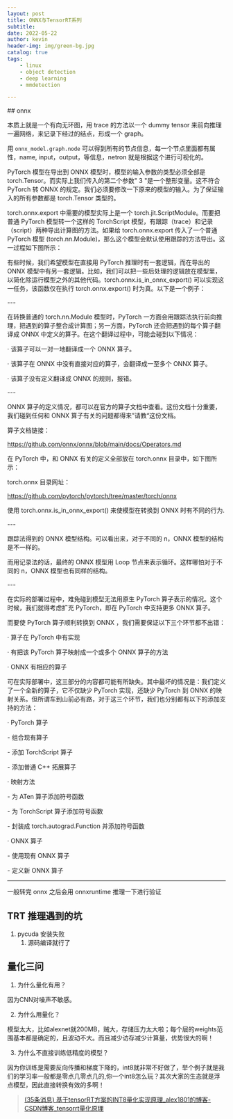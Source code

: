 ```yaml
---
layout: post
title: ONNX与TensorRT系列
subtitle: 
date: 2022-05-22
author: kevin
header-img: img/green-bg.jpg
catalog: true
tags:
    - linux
    - object detection
    - deep learning
    - mmdetection

---
```






\## onnx



本质上就是一个有向无环图，用 trace 的方法以一个 dummy tensor 来前向推理一遍网络，来记录下经过的结点，形成一个 graph。



用 `onnx_model.graph.node` 可以得到所有的节点信息，每一个节点里面都有属性，name, input，output，等信息，netron 就是根据这个进行可视化的。



 PyTorch 模型在导出到 ONNX 模型时，模型的输入参数的类型必须全部是 torch.Tensor。而实际上我们传入的第二个参数" 3 "是一个整形变量。这不符合 PyTorch 转 ONNX 的规定。我们必须要修改一下原来的模型的输入。为了保证输入的所有参数都是 torch.Tensor 类型的。



 torch.onnx.export 中需要的模型实际上是一个 torch.jit.ScriptModule。而要把普通 PyTorch 模型转一个这样的 TorchScript 模型，有跟踪（trace）和记录（script）两种导出计算图的方法。如果给 torch.onnx.export 传入了一个普通 PyTorch 模型 (torch.nn.Module)，那么这个模型会默认使用跟踪的方法导出。这一过程如下图所示：





 有些时候，我们希望模型在直接用 PyTorch 推理时有一套逻辑，而在导出的 ONNX 模型中有另一套逻辑。比如，我们可以把一些后处理的逻辑放在模型里，以简化除运行模型之外的其他代码。torch.onnx.is_in_onnx_export() 可以实现这一任务，该函数仅在执行 torch.onnx.export() 时为真。以下是一个例子：



\--- 

 在转换普通的 torch.nn.Module 模型时，PyTorch 一方面会用跟踪法执行前向推理，把遇到的算子整合成计算图；另一方面，PyTorch 还会把遇到的每个算子翻译成 ONNX 中定义的算子。在这个翻译过程中，可能会碰到以下情况：





· 该算子可以一对一地翻译成一个 ONNX 算子。



· 该算子在 ONNX 中没有直接对应的算子，会翻译成一至多个 ONNX 算子。



· 该算子没有定义翻译成 ONNX 的规则，报错。



\---





ONNX 算子的定义情况，都可以在官方的算子文档中查看。这份文档十分重要，我们碰到任何和 ONNX 算子有关的问题都得来”请教“这份文档。





算子文档链接：



https://github.com/onnx/onnx/blob/main/docs/Operators.md



在 PyTorch 中，和 ONNX 有关的定义全部放在 torch.onnx 目录中，如下图所示：





torch.onnx 目录网址：



https://github.com/pytorch/pytorch/tree/master/torch/onnx





使用 torch.onnx.is_in_onnx_export() 来使模型在转换到 ONNX 时有不同的行为.





\--- 



跟踪法得到的 ONNX 模型结构。可以看出来，对于不同的 n，ONNX 模型的结构是不一样的。

而用记录法的话，最终的 ONNX 模型用 Loop 节点来表示循环。这样哪怕对于不同的 n，ONNX 模型也有同样的结构。



\---



在实际的部署过程中，难免碰到模型无法用原生 PyTorch 算子表示的情况。这个时候，我们就得考虑扩充 PyTorch，即在 PyTorch 中支持更多 ONNX 算子。





而要使 PyTorch 算子顺利转换到 ONNX ，我们需要保证以下三个环节都不出错：





· 算子在 PyTorch 中有实现





· 有把该 PyTorch 算子映射成一个或多个 ONNX 算子的方法





· ONNX 有相应的算子





可在实际部署中，这三部分的内容都可能有所缺失。其中最坏的情况是：我们定义了一个全新的算子，它不仅缺少 PyTorch 实现，还缺少 PyTorch 到 ONNX 的映射关系。但所谓车到山前必有路，对于这三个环节，我们也分别都有以下的添加支持的方法：





· PyTorch 算子



\- 组合现有算子



\- 添加 TorchScript 算子



\- 添加普通 C++ 拓展算子





· 映射方法



\- 为 ATen 算子添加符号函数



\- 为 TorchScript 算子添加符号函数



\- 封装成 torch.autograd.Function 并添加符号函数





· ONNX 算子



\- 使用现有 ONNX 算子



\- 定义新 ONNX 算子



---



一般转完 onnx 之后会用 onnxruntime 推理一下进行验证



## TRT 推理遇到的坑



1. pycuda 安装失败	
   1. 源码编译就行了





## 量化三问



1) 为什么量化有用？

因为CNN对噪声不敏感。

2) 为什么用量化？

模型太大，比如alexnet就200MB，贼大，存储压力太大啦；每个层的weights范围基本都是确定的，且波动不大。而且减少访存减少计算量，优势很大的啊！

3) 为什么不直接训练低精度的模型？

因为你训练是需要反向传播和梯度下降的，int8就非常不好做了，举个例子就是我们的学习率一般都是零点几零点几的,你一个int8怎么玩？其次大家的生态就是浮点模型，因此直接转换有效的多啊！



> [(35条消息) 基于tensorRT方案的INT8量化实现原理_alex1801的博客-CSDN博客_tensorrt量化原理](https://blog.csdn.net/weixin_34910922/article/details/108502449)